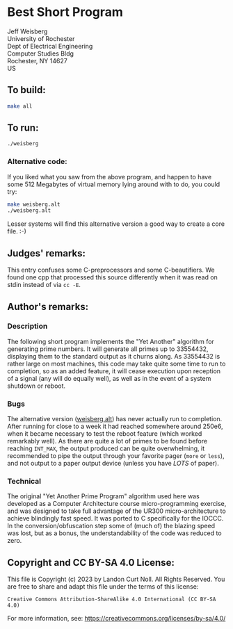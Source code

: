# Best Short Program

Jeff Weisberg  
University of Rochester  
Dept of Electrical Engineering  
Computer Studies Bldg  
Rochester, NY 14627  
US

## To build:

```sh
make all
```


## To run:

```sh
./weisberg
```

### Alternative code:

If you liked what you saw from the above program, and happen to
have some 512 Megabytes of virtual memory lying around with to do,
you could try:

```sh
make weisberg.alt
./weisberg.alt
```

Lesser systems will find this alternative version a good way to create
a core file.  :-)


## Judges' remarks:

This entry confuses some C-preprocessors and some C-beautifiers.
We found one cpp that processed this source differently when
it was read on stdin instead of via `cc -E`.

## Author's remarks:

### Description

The following short program implements the "Yet Another" algorithm for
generating prime numbers.  It will generate all primes up to 33554432,
displaying them to the standard output as it churns along.  As 33554432
is rather large on most machines, this code may take quite some time to
run to completion, so as an added feature, it will cease execution upon
reception of a signal (any will do equally well), as well as in the
event of a system shutdown or reboot.

### Bugs

The alternative version ([weisberg.alt](weisberg.alt.c)) has never actually run
to completion. After running for close to a week it had reached somewhere around
250e6, when it became necessary to test the reboot feature (which worked
remarkably well). As there are quite a lot of primes to be found before reaching
`INT_MAX`, the output produced can be quite overwhelming, it recommended to pipe
the output through your favorite pager (`more` or `less`), and not output to a
paper output device (unless you have *LOTS* of paper).

### Technical

The original "Yet Another Prime Program" algorithm used here was developed as a
Computer Architecture course micro-programming exercise, and was designed to
take full advantage of the UR300 micro-architecture to achieve blindingly fast
speed. It was ported to C specifically for the IOCCC. In the
conversion/obfuscation step some of (much of) the blazing speed was lost, but as
a bonus, the understandability of the code was reduced to zero.

## Copyright and CC BY-SA 4.0 License:

This file is Copyright (c) 2023 by Landon Curt Noll.  All Rights Reserved.
You are free to share and adapt this file under the terms of this license:

    Creative Commons Attribution-ShareAlike 4.0 International (CC BY-SA 4.0)

For more information, see: https://creativecommons.org/licenses/by-sa/4.0/
